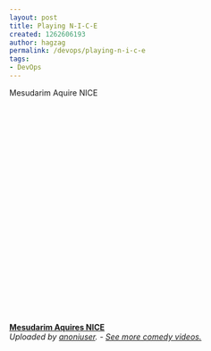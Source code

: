 ```yaml
---
layout: post
title: Playing N-I-C-E
created: 1262606193
author: hagzag
permalink: /devops/playing-n-i-c-e
tags:
- DevOps
---
```

<p>Mesudarim Aquire NICE</p>
<!--break-->
<div><object width="480" height="389">
<param name="movie" value="http://www.dailymotion.com/swf/xbp1lo&amp;related=0" />
<param name="allowFullScreen" value="true" />
<param name="allowScriptAccess" value="always" /><embed src="http://www.dailymotion.com/swf/xbp1lo&amp;related=0" type="application/x-shockwave-flash" width="480" height="389" allowfullscreen="true" allowscriptaccess="always"></embed></object><br />
<b><a href="http://www.dailymotion.com/video/xbp1lo_mesudarim-aquires-nice_fun">Mesudarim Aquires NICE</a></b><br />
<i>Uploaded by <a href="http://www.dailymotion.com/anoniuser">anoniuser</a>. - <a href="http://www.dailymotion.com/en/channel/fun">See more comedy videos.</a></i></div>
